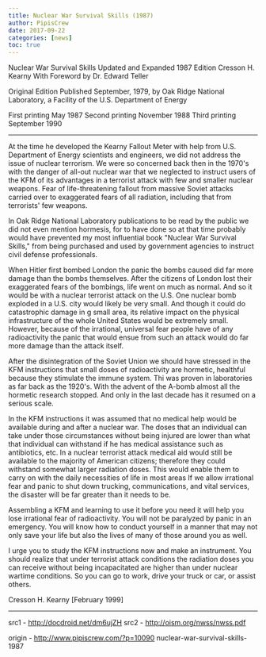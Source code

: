 ```yaml
---
title: Nuclear War Survival Skills (1987)
author: PipisCrew
date: 2017-09-22
categories: [news]
toc: true
---
```


Nuclear War Survival Skills 
Updated and Expanded 1987 Edition 
Cresson H. Kearny 
With Foreword by Dr. Edward Teller 

Original Edition Published September, 1979, by Oak Ridge National Laboratory, a Facility of the U.S. Department of Energy 

First printing May 1987
Second printing November 1988
Third printing September 1990 

* * *

At the time he developed the Kearny Fallout Meter with help from U.S. Department of Energy scientists and engineers, we did not address the issue of nuclear terrorism. We were so concerned back then in the 1970's with the danger of all-out nuclear war that we neglected to instruct users of the KFM of its advantages in a terrorist attack with few and smaller nuclear weapons. Fear of life-threatening fallout from massive Soviet attacks carried over to exaggerated fears of all radiation, including that from terrorists' few weapons.  

In Oak Ridge National Laboratory publications to be read by the public we did not even mention hormesis, for to have done so at that time probably would have prevented my most influential book "Nuclear War Survival Skills," from being purchased and used by government agencies to instruct civil defense professionals.   

When Hitler first bombed London the panic the bombs caused did far more damage than the bombs themselves. After the citizens of London lost their exaggerated fears of the bombings, life went on much as normal. And so it would be with a nuclear terrorist attack on the U.S. One nuclear bomb exploded in a U.S. city would likely be very small. And though it could do catastrophic damage in g small area, its relative impact on the physical infrastructure of the whole United States would be extremely small. However, because of the irrational, universal fear people have of any radioactivity the panic that would ensue from such an attack would do far more damage than the attack itself.   

After the disintegration of the Soviet Union we should have stressed in the KFM instructions that small doses of radioactivity are hormetic, healthful because they stimulate the immune system. Thi was proven in laboratories as far back as the 1920's. With the advent of the A-bomb almost all the hormetic research stopped. And only in the last decade has it resumed on a serious scale.   

In the KFM instructions it was assumed that no medical help would be available during and after a nuclear war. The doses that an individual can take under those circumstances without being injured are lower than what that individual can withstand if he has medical assistance such as antibiotics, etc. In a nuclear terrorist attack medical aid would still be available to the majority of American citizens; therefore they could withstand somewhat larger radiation doses. This would enable them to carry on with the daily necessities of life in most areas If we allow irrational fear and panic to shut down trucking, communications, and vital services, the disaster will be far greater than it needs to be.   

Assembling a KFM and learning to use it before you need it will help you lose irrational fear of radioactivity. You will not be paralyzed by panic in an emergency. You will know how to conduct yourself in a manner that may not only save your life but also the lives of many of those around you as well.   

I urge you to study the KFM instructions now and make an instrument. You should realize that under terrorist attack conditions the radiation doses you can receive without being incapacitated are higher than under nuclear wartime conditions. So you can go to work, drive your truck or car, or assist others.   

Cresson H. Kearny [February 1999] 

* * *

src1 - http://docdroid.net/dm6ujZH
src2 - http://oism.org/nwss/nwss.pdf

origin - http://www.pipiscrew.com/?p=10090 nuclear-war-survival-skills-1987